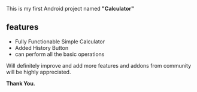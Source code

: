 This is my first Android project named **"Calculator"**

## features

* Fully Functionable Simple Calculator
* Added History Button
* can perform all the basic operations

Will definitely improve and add more features and addons from community will be highly appreciated.

**Thank You.**
